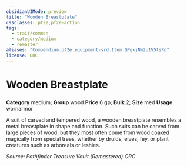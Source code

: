 ```yaml
---
obsidianUIMode: preview
title: "Wooden Breastplate"
cssclasses: pf2e,pf2e-action
tags:
  - trait/common
  - category/medium
  - remaster
aliases: "Compendium.pf2e.equipment-srd.Item.QPgkjNm2uIV5tsRd"
license: ORC
---
```

# Wooden Breastplate

### 

**Category** medium; **Group** wood
**Price** 6 gp; 
**Bulk** 2; **Size** med
**Usage** wornarmor

A suit of carved and tempered wood, a wooden breastplate resembles a metal breastplate in shape and function. Such suits can be carved from large pieces of wood, but they most often come from wood coaxed magically from special trees, whether by druids, elves, fey, or plant creatures such as arboreals or leshies.

*Source: Pathfinder Treasure Vault (Remastered)*
*ORC*